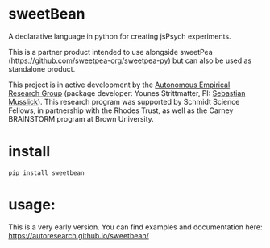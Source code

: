 # sweetBean

A declarative language in python for creating jsPsych experiments.

This is a partner product intended to use alongside sweetPea (https://github.com/sweetpea-org/sweetpea-py) but can also
be used as standalone product.

This project is in active development by the <a href="https://musslick.github.io/AER_website/Research.html">Autonomous
Empirical Research Group</a>
(package developer: Younes Strittmatter, PI: <a href="https://smusslick.com/">Sebastian Musslick</a>). This
research program was supported by Schmidt Science Fellows, in partnership with the Rhodes Trust, as well as the Carney
BRAINSTORM program at Brown University.

# install

```
pip install sweetbean
```

# usage:

This is a very early version. You can find examples and documentation here: https://autoresearch.github.io/sweetbean/
